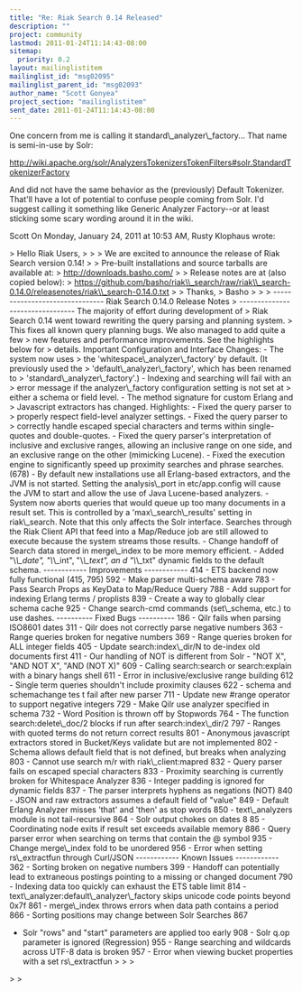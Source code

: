 ```yaml
---
title: "Re: Riak Search 0.14 Released"
description: ""
project: community
lastmod: 2011-01-24T11:14:43-08:00
sitemap:
  priority: 0.2
layout: mailinglistitem
mailinglist_id: "msg02095"
mailinglist_parent_id: "msg02093"
author_name: "Scott Gonyea"
project_section: "mailinglistitem"
sent_date: 2011-01-24T11:14:43-08:00
---
```



One concern from me is calling it standard\\_analyzer\\_factory... That name is 
semi-in-use by Solr:


http://wiki.apache.org/solr/AnalyzersTokenizersTokenFilters#solr.StandardTokenizerFactory


And did not have the same behavior as the (previously) Default Tokenizer. 
That'll have a lot of potential to confuse people coming from Solr. I'd suggest 
calling it something like Generic Analyzer Factory--or at least sticking some 
scary wording around it in the wiki.


Scott
On Monday, January 24, 2011 at 10:53 AM, Rusty Klophaus wrote:

&gt; Hello Riak Users,
&gt; 
&gt; 
&gt; We are excited to announce the release of Riak Search version 0.14!
&gt; 
&gt; Pre-built installations and source tarballs are available at: 
&gt; http://downloads.basho.com/
&gt; 
&gt; Release notes are at (also copied below): 
&gt; https://github.com/basho/riak\\_search/raw/riak\\_search-0.14.0/releasenotes/riak\\_search-0.14.0.txt
&gt; 
&gt; Thanks,
&gt; Basho
&gt; 
&gt; 
&gt; ------------------------------- Riak Search 0.14.0 Release Notes 
&gt; -------------------------------- The majority of effort during development of 
&gt; Riak Search 0.14 went toward rewriting the query parsing and planning system. 
&gt; This fixes all known query planning bugs. We also managed to add quite a few 
&gt; new features and performance improvements. See the highlights below for 
&gt; details. Important Configuration and Interface Changes: - The system now uses 
&gt; the 'whitespace\\_analyzer\\_factory' by default. (It previously used the 
&gt; 'default\\_analyzer\\_factory', which has been renamed to 
&gt; 'standard\\_analyzer\\_factory'.) - Indexing and searching will fail with an 
&gt; error message if the analyzer\\_factory configuration setting is not set at 
&gt; either a schema or field level. - The method signature for custom Erlang and 
&gt; Javascript extractors has changed. Highlights: - Fixed the query parser to 
&gt; properly respect field-level analyzer settings. - Fixed the query parser to 
&gt; correctly handle escaped special characters and 
terms within single-quotes and double-quotes. - Fixed the query parser's 
interpretation of inclusive and exclusive ranges, allowing an inclusive range 
on one side, and an exclusive range on the other (mimicking Lucene). - Fixed 
the execution engine to significantly speed up proximity searches and phrase 
searches. (678) - By default new installations use all Erlang-based extractors, 
and the JVM is not started. Setting the analysis\\_port in etc/app.config will 
cause the JVM to start and allow the use of Java Lucene-based analyzers. - 
System now aborts queries that would queue up too many documents in a result 
set. This is controlled by a 'max\\_search\\_results' setting in riak\\_search. Note 
that this only affects the Solr interface. Searches through the Riak Client API 
that feed into a Map/Reduce job are still allowed to execute because the system 
streams those results. - Change handoff of Search data stored in merge\\_index to 
be more memory efficient. - Added "\\*\\_date", "\\*\\_int", "\\*\\_text", an
d "\\*\\_txt" dynamic fields to the default schema. ------------ Improvements 
------------ 414 - ETS backend now fully functional (415, 795) 592 - Make 
parser multi-schema aware 783 - Pass Search Props as KeyData to Map/Reduce 
Query 788 - Add support for indexing Erlang terms / proplists 839 - Create a 
way to globally clear schema cache 925 - Change search-cmd commands 
(set\\_schema, etc.) to use dashes. ---------- Fixed Bugs ---------- 186 - Qilr 
fails when parsing ISO8601 dates 311 - Qilr does not correctly parse negative 
numbers 363 - Range queries broken for negative numbers 369 - Range queries 
broken for ALL integer fields 405 - Update search:index\\_dir/N to de-index old 
documents first 411 - Our handling of NOT is different from Solr - "NOT X", 
"AND NOT X", "AND (NOT X)" 609 - Calling search:search or search:explain with a 
binary hangs shell 611 - Error in inclusive/exclusive range building 612 - 
Single term queries shouldn't include proximity clauses 622 - schema and 
schemachange tes
t fail after new parser 711 - Update new #range operator to support negative 
integers 729 - Make Qilr use analyzer specified in schema 732 - Word Position 
is thrown off by Stopwords 764 - The function search:delete\\_doc/2 blocks if run 
after search:index\\_dir/2 797 - Ranges with quoted terms do not return correct 
results 801 - Anonymous javascript extractors stored in Bucket/Keys validate 
but are not implemented 802 - Schema allows default field that is not defined, 
but breaks when analyzing 803 - Cannot use search m/r with riak\\_client:mapred 
832 - Query parser fails on escaped special characters 833 - Proximity 
searching is currently broken for Whitespace Analyzer 836 - Integer padding is 
ignored for dynamic fields 837 - The parser interprets hyphens as negations 
(NOT) 840 - JSON and raw extractors assumes a default field of "value" 849 - 
Default Erlang Analyzer misses 'that' and 'then' as stop words 850 - 
text\\_analyzers module is not tail-recursive 864 - Solr output chokes on dates 8
85 - Coordinating node exits if result set exceeds available memory 886 - Query 
parser error when searching on terms that contain the @ symbol 935 - Change 
merge\\_index fold to be unordered 956 - Error when setting rs\\_extractfun through 
Curl/JSON ------------ Known Issues ------------ 362 - Sorting broken on 
negative numbers 399 - Handoff can potentially lead to extraneous postings 
pointing to a missing or changed document 790 - Indexing data too quickly can 
exhaust the ETS table limit 814 - text\\_analyzer:default\\_analyzer\\_factory skips 
unicode code points beyond 0x7f 861 - merge\\_index throws errors when data path 
contains a period 866 - Sorting positions may change between Solr Searches 867 
- Solr "rows" and "start" parameters are applied too early 908 - Solr q.op 
parameter is ignored (Regression) 955 - Range searching and wildcards across 
UTF-8 data is broken 957 - Error when viewing bucket properties with a set 
rs\\_extractfun
&gt; 
&gt; 
&gt; 
 
&gt; 
&gt; 
